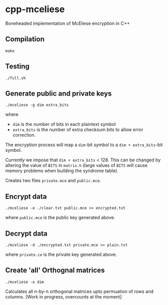 # cpp-mceliese
Boneheaded implementation of McEliese encryption in C++
## Compilation
```
make
```

## Testing
```
./full.sh
```

## Generate public and private keys
```
./mceliese -g dim extra_bits
```
where 
 * `dim` is the number of bits in each plaintext symbol
 * `extra_bits` is the number of extra checksum bits to allow error correction.
      
The encryption process will map a `dim`-bit symbol to a `dim + extra_bits`-bit symbol.

Currently we impose that `dim + extra_bits` < 128.
This can be changed by altering the value of `BITS` in `matrix.h`
(large values of `BITS` will cause memory problems when building the syndrome table).

Creates two files `private.mce` and `public.mce`.

## Encrypt data
```
./mceliese -e ./clear.txt public.mce >> encrypted.txt
```
where `public.mce` is the public key generated above.

## Decrypt data
```
./mceliese -d ./encrypted.txt private.mce >> plain.txt
```
where `private.ce` is the private key generated above.

## Create 'all' Orthognal matrices
```
./mceliese -o dim
```
Calculates all n-by-n orthogonal matrices upto permuation of rows and columns.
[Work in progress, overcounts at the moment]
